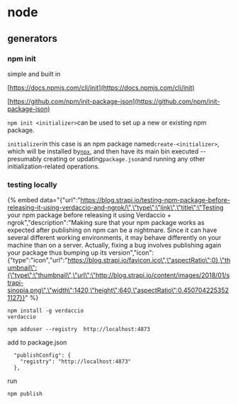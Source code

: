 # node

## generators

### npm init

simple and built in

[https://docs.npmjs.com/cli/init](https://docs.npmjs.com/cli/init)

[https://github.com/npm/init-package-json](https://github.com/npm/init-package-json)

`npm init <initializer>`can be used to set up a new or existing npm package.

`initializer`in this case is an npm package named`create-<initializer>`, which will be installed by[`npx`](https://docs.npmjs.com/cli/npx), and then have its main bin executed -- presumably creating or updating`package.json`and running any other initialization-related operations.



### testing locally

{% embed data="{\"url\":\"https://blog.strapi.io/testing-npm-package-before-releasing-it-using-verdaccio-and-ngrok/\",\"type\":\"link\",\"title\":\"Testing your npm package before releasing it using Verdaccio + ngrok\",\"description\":\"Making sure that your npm package works as expected after publishing on npm can be a nightmare. Since it can have several different working environments, it may behave differently on your machine than on a server. Actually, fixing a bug involves publishing again your package thus bumping up its version\",\"icon\":{\"type\":\"icon\",\"url\":\"https://blog.strapi.io/favicon.ico\",\"aspectRatio\":0},\"thumbnail\":{\"type\":\"thumbnail\",\"url\":\"http://blog.strapi.io/content/images/2018/01/strapi-sinopia.png\",\"width\":1420,\"height\":640,\"aspectRatio\":0.4507042253521127}}" %}

```text
npm install -g verdaccio  
verdaccio

npm adduser --registry  http://localhost:4873  
```

add to package.json

```text
  "publishConfig": {
    "registry": "http://localhost:4873"
  },
```

run

```text
npm publish
```



